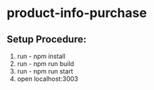 # product-info-purchase

## Setup Procedure:
1. run - npm install
2. run - npm run build
3. run - npm run start
4. open localhost:3003
